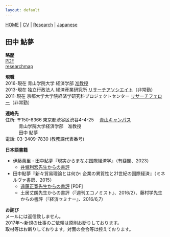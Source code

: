 ```yaml
---
layout: default
---
```


[HOME](/index.md) | [CV](/cv.md) | [Research](/research.md) | [Japanese](/japanese.md) 

[](#)

田中 鮎夢
-----


**略歴**  
[PDF](/cv_tanaka.pdf)  
[researchmap](https://researchmap.jp/ayumu-tanaka)

**現職**  
2016-現在 青山学院大学 経済学部 [准教授](https://raweb1.jm.aoyama.ac.jp/aguhp/KgApp?kyoinId=ymboyooyggy)  
2013-現在 独立行政法人 経済産業研究所 [リサーチアソシエイト](https://www.rieti.go.jp/users/tanaka-ayumu/)（非常勤）  
2011-現在 京都大学大学院経済学研究科プロジェクトセンター [リサーチフェロー](http://www.econ.kyoto-u.ac.jp/projectcenter/fellow/)（非常勤）  
  
**連絡先**  
住所: 〒150-8366 東京都渋谷区渋谷4-4-25　 [青山キャンパス](https://www.aoyama.ac.jp/outline/campus/aoyama.html)  
　　　青山学院大学経済学部　准教授　  
　　　田中 鮎夢 　　  
電話: 03-3409-7830 (教務課代表番号)  

**日本語書籍**
- 伊藤萬里・田中鮎夢『現実からまなぶ国際経済学』（有斐閣、2023）
  -  [井堀利宏先生からの書評](https://weekly-economist.mainichi.jp/articles/20230418/se1/00m/020/010000c)
- 田中鮎夢『新々貿易理論とは何か: 企業の異質性と21世紀の国際経済』（ミネルヴァ書房、2015）
  -  [遠藤正寛先生からの書評](https://www.rieti.go.jp/jp/about/Highlight_59/Highlight_59.pdf) [PDF]
  -  土居丈朗先生からの書評（『週刊エコノミスト』、2016/2）、藤村学先生からの書評（『経済セミナー』、2016/6,7）

**お詫び**   
メールには返信致しません。<br>
2017年〜新規の仕事のご依頼は原則お断りしております。<br>
取材等はお断りしております。対面の会合等は控えております。<br>

